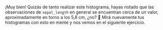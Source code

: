 ¡Muy bien! Quizás de tanto realizar este histograma, hayas notado que las observaciones de `sepal_length` en general se encuentran cerca de un valor, aproximadamente en torno a los 5,8 cm, ¿no? :eyes: Mirá nuevamente tus histogramas con esto en mente y nos vemos en el siguiente ejercicio.  